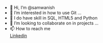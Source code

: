 - 👋 Hi, I’m @samwanish
- 👀 I’m interested in how to use Git  ...
- 🌱 I do have skill in SQL, HTML5 and Python
- 💞️ I’m looking to collaborate on in projects ...
- 📫 How to reach me  
<a href = "https://www.linkedin.com/in/samuelkaranja1200/"> Linkedin </a>
<!---
samwanish/samwanish is a ✨ special ✨ repository because its `README.md` (this file) appears on your GitHub profile.
You can click the Preview link to take a look at your changes.
--->
